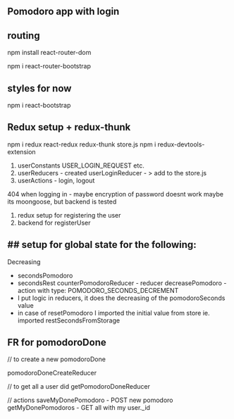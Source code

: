 ## Pomodoro app with login 

## routing
npm install react-router-dom

npm i react-router-bootstrap

## styles for now 
npm i react-bootstrap
## Redux setup + redux-thunk
npm i redux react-redux redux-thunk
store.js
npm i redux-devtools-extension

1. userConstants USER_LOGIN_REQUEST etc.
2. userReducers - created userLoginReducer - > add to the store.js
3. userActions - login, logout

 404 when logging in - maybe encryption of password doesnt work
 maybe its moongoose, but backend is tested

 1. redux setup for registering the user
 2. backend for registerUser 

## ## setup for global state for the following:
Decreasing 
- secondsPomodoro 
- secondsRest 
counterPomodoroReducer - reducer
decreasePomodoro - action with type: POMODORO_SECONDS_DECREMENT
- I put logic in reducers, it does the decreasing of the pomodoroSeconds value
- in case of resetPomodoro I imported the initial value from store ie. imported restSecondsFromStorage


## FR for pomodoroDone
// to create a new pomodoroDone

pomodoroDoneCreateReducer

// to get all a user did
getPomodoroDoneReducer

// actions 
saveMyDonePomodoro - POST new pomodoro
getMyDonePomodoros - GET all with my user._id





